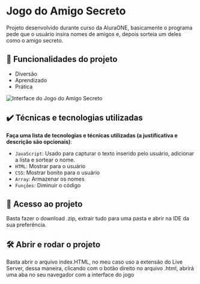 # Jogo do Amigo Secreto

Projeto desenvolvido durante curso da AluraONE, basicamente o programa pede que o usuário insira nomes de amigos e, depois sorteia um deles como o amigo secreto.

## 🔨 Funcionalidades do projeto

- Diversão
- Aprendizado
- Prática

![Interface do Jogo do Amigo Secreto](https://imgur.com/gallery/jogo-do-amigo-secreto-8KcrOjk)

## ✔️ Técnicas e tecnologias utilizadas

**Faça uma lista de tecnologias e técnicas utilizadas (a justificativa e descrição são opcionais)**:

- `JavaScript`: Usado para capturar o texto inserido pelo usuário, adicionar a lista e sortear o nome.
- `HTML`: Mostrar para o usuário
- `CSS`: Mostrar bonito para o usuário
- `Array`: Armazenar os nomes
- `Funções`: Diminuir o código

## 📁 Acesso ao projeto
Basta fazer o download .zip, extrair tudo para uma pasta e abrir na IDE da sua preferência.

## 🛠️ Abrir e rodar o projeto

Basta abrir o arquivo index.HTML, no meu caso uso a extensão do Live Server, dessa maneira, clicando com o botão direito no arquivo .html, abrirá uma aba no seu navegador com a interface do jogo
